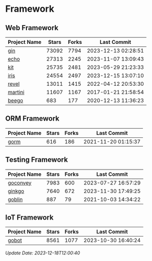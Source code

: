 # Framework

## Web Framework
| Project Name | Stars | Forks | Last Commit |
| ------------ | ----- | ----- | ----------- |
| [gin](https://github.com/gin-gonic/gin) | 73092 | 7794 | 2023-12-13 02:28:51 |
| [echo](https://github.com/labstack/echo) | 27313 | 2245 | 2023-11-07 13:09:43 |
| [kit](https://github.com/go-kit/kit) | 25735 | 2481 | 2023-05-29 21:23:33 |
| [iris](https://github.com/kataras/iris) | 24554 | 2497 | 2023-12-15 13:07:10 |
| [revel](https://github.com/revel/revel) | 13011 | 1415 | 2022-04-12 20:53:30 |
| [martini](https://github.com/go-martini/martini) | 11607 | 1167 | 2017-01-21 21:58:54 |
| [beego](https://github.com/astaxie/beego) | 683 | 177 | 2020-12-13 11:36:23 |

## ORM Framework
| Project Name | Stars | Forks | Last Commit |
| ------------ | ----- | ----- | ----------- |
| [gorm](https://github.com/jinzhu/gorm) | 616 | 186 | 2021-11-20 01:15:37 |

## Testing Framework
| Project Name | Stars | Forks | Last Commit |
| ------------ | ----- | ----- | ----------- |
| [goconvey](https://github.com/smartystreets/goconvey) | 7983 | 600 | 2023-07-27 16:57:29 |
| [ginkgo](https://github.com/onsi/ginkgo) | 7640 | 672 | 2023-11-30 17:49:25 |
| [goblin](https://github.com/franela/goblin) | 887 | 79 | 2021-10-03 14:34:22 |

## IoT Framework
| Project Name | Stars | Forks | Last Commit |
| ------------ | ----- | ----- | ----------- |
| [gobot](https://github.com/hybridgroup/gobot) | 8561 | 1077 | 2023-10-30 16:40:24 |

*Update Date: 2023-12-18T12:00:40*
